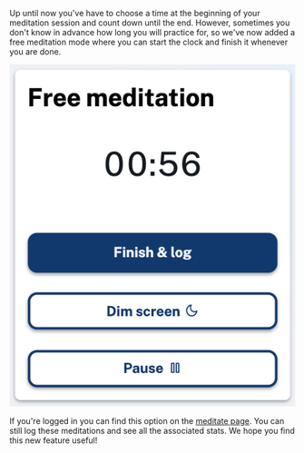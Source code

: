 Up until now you've have to choose a time at the beginning of your meditation session and count down until the end. However, sometimes you don't know in advance how long you will practice for, so we've now added a free meditation mode where you can start the clock and finish it whenever you are done.

![Screenshot of the free meditation feature](screenshot.png "Screenshot of the free meditation feature")

If you're logged in you can find this option on the [meditate page](/meditate). You can still log these meditations and see all the associated stats. We hope you find this new feature useful!
